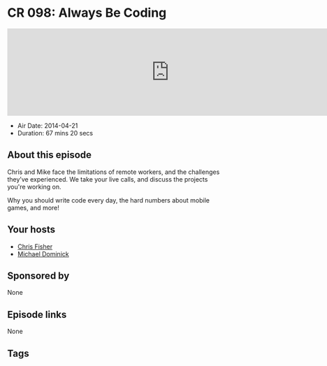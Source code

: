 # CR 098: Always Be Coding

<iframe src="https://player.fireside.fm/v2/MLf2ZzhC+I8weUmLe?theme=dark" width="740" height="200" frameborder="0" scrolling="no"></iframe>

* Air Date: 2014-04-21
* Duration: 67 mins 20 secs

## About this episode

Chris and Mike face the limitations of remote workers, and the challenges they’ve experienced. We take your live calls, and discuss the projects you're working on. 

Why you should write code every day, the hard numbers about mobile games, and more!

## Your hosts
* [Chris Fisher](https://coder.show/hosts/chrislas)
* [Michael Dominick](https://coder.show/hosts/michael)

## Sponsored by

None



## Episode links

None



## Tags

